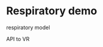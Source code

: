 # Respiratory demo

<div class="w3-row">
<div class="w3-half">

respiratory model

<bdl-range id="idrate" title="Breathing rate (1/min)" min="1" max="120" default="12" step="1" fromid="vrapi" refindex="0"></bdl-range>

<bdl-range id="idmuscle" title="Breathing force (%)" min="10" max="400" default="100" step="1" fromid="vrapi" refindex="0"></bdl-range>



<bdl-fmi id="idfmi" mode="continuous" src="MinimalRespiration.js" fminame="MinimalRespiration" tolerance="0.000001" starttime="0" fstepsize="0.1" guid="{d0393898-9a87-4ac9-904f-355fd73a976f}" valuereferences="637536225,905969702,905969728,16777228" valuelabels="lungs.volume,pCO2.partialPressure,pO2.partialPressure,Pmin" inputs="idrate,16777223,1,60,t;idmuscle,16777228,-1000,100,t" inputlabels="RespirationRate,Pmin"></bdl-fmi>




<bdl-chartjs-time width="400" height="200" fromid="idfmi" labels="alveolar volume" initialdata="" refindex="0" refvalues="1"></bdl-chartjs-time>
<bdl-chartjs-time width="400" height="200" fromid="idfmi" labels="pCO2,pO2" initialdata="" refindex="1" convertors="1,133.322;1,133.322" refvalues="2"></bdl-chartjs-time>


</div>
<div class="w3-half">

API to VR

<bdl-remote-value remoteurl="http://localhost:5000/vrapi" interval="1000" id="vrapi" inputs="volume"></bdl-remote-value>

<bdl-range id="volume" title="Lung volume (m3)" min="0.0001" max="0.01" default="0.002" step="0.000001" fromid="idfmi" refindex="0"></bdl-range>


</div>
</div>
